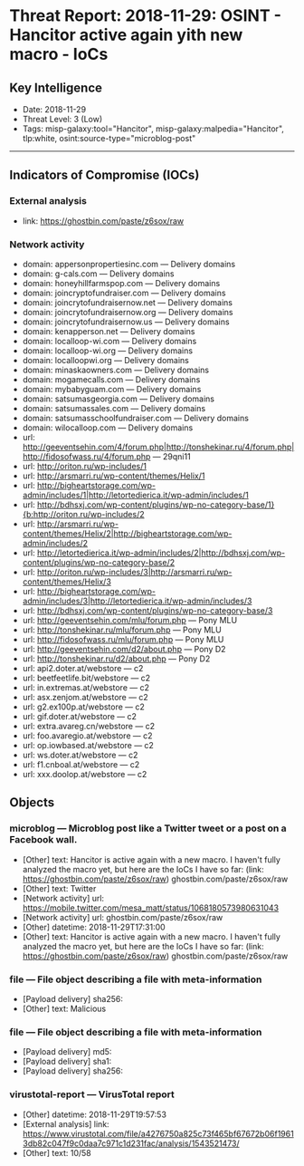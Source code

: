 # Threat Report: 2018-11-29: OSINT - Hancitor active again yith new macro - IoCs


## Key Intelligence
* Date: 2018-11-29
* Threat Level: 3 (Low)
* Tags: misp-galaxy:tool="Hancitor", misp-galaxy:malpedia="Hancitor", tlp:white, osint:source-type="microblog-post"

---

## Indicators of Compromise (IOCs)
### External analysis
* link: https://ghostbin.com/paste/z6sox/raw

### Network activity
* domain: appersonpropertiesinc.com — Delivery domains
* domain: g-cals.com — Delivery domains
* domain: honeyhillfarmspop.com — Delivery domains
* domain: joincryptofundraiser.com — Delivery domains
* domain: joincrytofundraisernow.net — Delivery domains
* domain: joincrytofundraisernow.org — Delivery domains
* domain: joincrytofundraisernow.us — Delivery domains
* domain: kenapperson.net — Delivery domains
* domain: localloop-wi.com — Delivery domains
* domain: localloop-wi.org — Delivery domains
* domain: localloopwi.org — Delivery domains
* domain: minaskaowners.com — Delivery domains
* domain: mogamecalls.com — Delivery domains
* domain: mybabyguam.com — Delivery domains
* domain: satsumasgeorgia.com — Delivery domains
* domain: satsumassales.com — Delivery domains
* domain: satsumasschoolfundraiser.com — Delivery domains
* domain: wilocalloop.com — Delivery domains
* url: http://geeventsehin.com/4/forum.php|http://tonshekinar.ru/4/forum.php|http://fidosofwass.ru/4/forum.php — 29qni11
* url: http://oriton.ru/wp-includes/1
* url: http://arsmarri.ru/wp-content/themes/Helix/1
* url: http://bigheartstorage.com/wp-admin/includes/1|http://letortedierica.it/wp-admin/includes/1
* url: http://bdhsxj.com/wp-content/plugins/wp-no-category-base/1}{b:http://oriton.ru/wp-includes/2
* url: http://arsmarri.ru/wp-content/themes/Helix/2|http://bigheartstorage.com/wp-admin/includes/2
* url: http://letortedierica.it/wp-admin/includes/2|http://bdhsxj.com/wp-content/plugins/wp-no-category-base/2
* url: http://oriton.ru/wp-includes/3|http://arsmarri.ru/wp-content/themes/Helix/3
* url: http://bigheartstorage.com/wp-admin/includes/3|http://letortedierica.it/wp-admin/includes/3
* url: http://bdhsxj.com/wp-content/plugins/wp-no-category-base/3
* url: http://geeventsehin.com/mlu/forum.php — Pony MLU
* url: http://tonshekinar.ru/mlu/forum.php — Pony MLU
* url: http://fidosofwass.ru/mlu/forum.php — Pony MLU
* url: http://geeventsehin.com/d2/about.php — Pony D2
* url: http://tonshekinar.ru/d2/about.php — Pony D2
* url: api2.doter.at/webstore — c2
* url: beetfeetlife.bit/webstore — c2
* url: in.extremas.at/webstore — c2
* url: asx.zenjom.at/webstore — c2
* url: g2.ex100p.at/webstore — c2
* url: gif.doter.at/webstore — c2
* url: extra.avareg.cn/webstore — c2
* url: foo.avaregio.at/webstore — c2
* url: op.iowbased.at/webstore — c2
* url: ws.doter.at/webstore — c2
* url: f1.cnboal.at/webstore — c2
* url: xxx.doolop.at/webstore — c2

## Objects
### microblog — Microblog post like a Twitter tweet or a post on a Facebook wall.
* [Other] text: Hancitor is active again with a new macro. I haven't fully analyzed the macro yet, but here are the IoCs I have so far:
(link: https://ghostbin.com/paste/z6sox/raw) ghostbin.com/paste/z6sox/raw
* [Other] text: Twitter
* [Network activity] url: https://mobile.twitter.com/mesa_matt/status/1068180573980631043
* [Network activity] url: ghostbin.com/paste/z6sox/raw
* [Other] datetime: 2018-11-29T17:31:00
* [Other] text: Hancitor is active again with a new macro. I haven't fully analyzed the macro yet, but here are the IoCs I have so far:
(link: https://ghostbin.com/paste/z6sox/raw) ghostbin.com/paste/z6sox/raw

### file — File object describing a file with meta-information
* [Payload delivery] sha256: <sha256>
* [Other] text: Malicious

### file — File object describing a file with meta-information
* [Payload delivery] md5: <md5>
* [Payload delivery] sha1: <sha1>
* [Payload delivery] sha256: <sha256>

### virustotal-report — VirusTotal report
* [Other] datetime: 2018-11-29T19:57:53
* [External analysis] link: https://www.virustotal.com/file/a4276750a825c73f465bf67672b06f19613db82c047f9c0daa7c971c1d231fac/analysis/1543521473/
* [Other] text: 10/58
